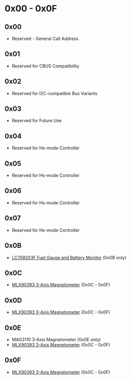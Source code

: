 # 0x00 - 0x0F

## 0x00

- Reserved - General Call Address

## 0x01

- Reserved for CBUS Compatibility

## 0x02

- Reserved for I2C-compatible Bus Variants

## 0x03

- Reserved for Future Use

## 0x04

- Reserved for Hs-mode Controller

## 0x05

- Reserved for Hs-mode Controller

## 0x06

- Reserved for Hs-mode Controller

## 0x07

- Reserved for Hs-mode Controller
 
## 0x0B

- [LC709203F Fuel Gauge and Battery Monitor](https://www.adafruit.com/product/4712) (0x0B only)

## 0x0C

- [MLX90393 3-Axis Magnetometer](https://www.adafruit.com/product/4022) (0x0C - 0x0F)

## 0x0D

- [MLX90393 3-Axis Magnetometer](https://www.adafruit.com/product/4022) (0x0C - 0x0F)

## 0x0E

- MAG3110 3-Axis Magnetometer (0x0E only)
- [MLX90393 3-Axis Magnetometer](https://www.adafruit.com/product/4022) (0x0C - 0x0F)

## 0x0F

- [MLX90393 3-Axis Magnetometer](https://www.adafruit.com/product/4022) (0x0C - 0x0F)
